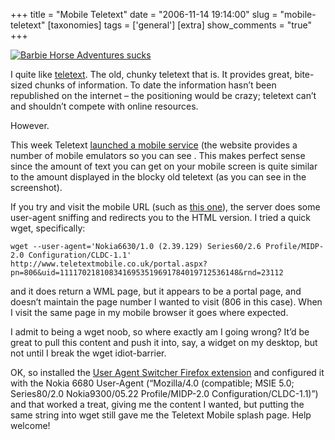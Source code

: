 +++
title = "Mobile Teletext"
date = "2006-11-14 19:14:00"
slug = "mobile-teletext"
[taxonomies]
tags = ['general']
[extra]
show_comments = "true"
+++

[![Barbie Horse Adventures sucks](http://static.flickr.com/6/10930895_2e7b21b8bf_m.jpg)](http://www.flickr.com/photos/pip/10930895/ "Teletext on Flickr")

I quite like [teletext](http://www.teletext.co.uk/). The old, chunky teletext that is. It provides great, bite-sized chunks of information. To date the information hasn’t been republished on the internet – the positioning would be crazy; teletext can’t and shouldn’t compete with online resources.

However.

This week Teletext [launched a mobile service](http://www.teletext.co.uk/mobile.asp) (the website provides a number of mobile emulators so you can see . This makes perfect sense since the amount of text you can get on your mobile screen is quite similar to the amount displayed in the blocky old teletext (as you can see in the screenshot).

If you try and visit the mobile URL (such as [this one](http://www.teletextmobile.co.uk/portal.aspx?pn=806&uid=1111702181083416953519691784019712536148&rnd=23112)), the server does some user-agent sniffing and redirects you to the HTML version. I tried a quick wget, specifically:

```
wget --user-agent='Nokia6630/1.0 (2.39.129) Series60/2.6 Profile/MIDP-2.0 Configuration/CLDC-1.1' http://www.teletextmobile.co.uk/portal.aspx?pn=806&uid=1111702181083416953519691784019712536148&rnd=23112
```

and it does return a WML page, but it appears to be a portal page, and doesn’t maintain the page number I wanted to visit (806 in this case). When I visit the same page in my mobile browser it goes where expected.

I admit to being a wget noob, so where exactly am I going wrong? It’d be great to pull this content and push it into, say, a widget on my desktop, but not until I break the wget idiot-barrier.

<ins datetime=""></ins>

OK, so installed the [User Agent Switcher Firefox extension](https://addons.mozilla.org/firefox/59/) and configured it with the Nokia 6680 User-Agent (“Mozilla/4.0 (compatible; MSIE 5.0; Series80/2.0 Nokia9300/05.22 Profile/MIDP-2.0 Configuration/CLDC-1.1)”) and that worked a treat, giving me the content I wanted, but putting the same string into wget still gave me the Teletext Mobile splash page. Help welcome!
